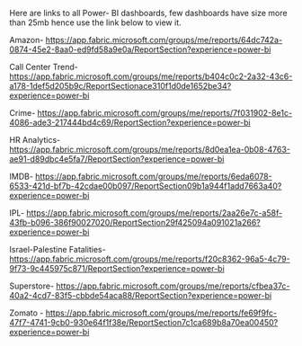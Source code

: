 Here are links to all Power- BI dashboards, few dashboards have size more than 25mb hence use the link below to view it.

Amazon- https://app.fabric.microsoft.com/groups/me/reports/64dc742a-0874-45e2-8aa0-ed9fd58a9e0a/ReportSection?experience=power-bi

Call Center Trend- https://app.fabric.microsoft.com/groups/me/reports/b404c0c2-2a32-43c6-a178-1def5d205b9c/ReportSectionace310f1d0de1652be34?experience=power-bi

Crime- https://app.fabric.microsoft.com/groups/me/reports/7f031902-8e1c-4086-ade3-217444bd4c69/ReportSection?experience=power-bi

HR Analytics- https://app.fabric.microsoft.com/groups/me/reports/8d0ea1ea-0b08-4763-ae91-d89dbc4e5fa7/ReportSection?experience=power-bi

IMDB- https://app.fabric.microsoft.com/groups/me/reports/6eda6078-6533-421d-bf7b-42cdae00b097/ReportSection09b1a944f1add7663a40?experience=power-bi

IPL- https://app.fabric.microsoft.com/groups/me/reports/2aa26e7c-a58f-43fb-b096-386f90027020/ReportSection29f425094a091021a266?experience=power-bi

Israel-Palestine Fatalities- https://app.fabric.microsoft.com/groups/me/reports/f20c8362-96a5-4c79-9f73-9c445975c871/ReportSection?experience=power-bi

Superstore- https://app.fabric.microsoft.com/groups/me/reports/cfbea37c-40a2-4cd7-83f5-cbbde54aca88/ReportSection?experience=power-bi

Zomato - https://app.fabric.microsoft.com/groups/me/reports/fe69f9fc-47f7-4741-9cb0-930e64f1f38e/ReportSection7c1ca689b8a70ea00450?experience=power-bi
